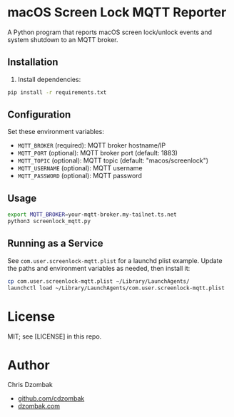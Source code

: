 # macOS Screen Lock MQTT Reporter

A Python program that reports macOS screen lock/unlock events and system shutdown to an MQTT broker.

## Installation

1. Install dependencies:
```bash
pip install -r requirements.txt
```

## Configuration

Set these environment variables:

- `MQTT_BROKER` (required): MQTT broker hostname/IP
- `MQTT_PORT` (optional): MQTT broker port (default: 1883)
- `MQTT_TOPIC` (optional): MQTT topic (default: "macos/screenlock")
- `MQTT_USERNAME` (optional): MQTT username
- `MQTT_PASSWORD` (optional): MQTT password

## Usage

```bash
export MQTT_BROKER=your-mqtt-broker.my-tailnet.ts.net
python3 screenlock_mqtt.py
```

## Running as a Service

See `com.user.screenlock-mqtt.plist` for a launchd plist example. Update the paths and environment variables as needed, then install it:

```bash
cp com.user.screenlock-mqtt.plist ~/Library/LaunchAgents/
launchctl load ~/Library/LaunchAgents/com.user.screenlock-mqtt.plist
```

# License

MIT; see [LICENSE] in this repo.

# Author

Chris Dzombak
- [github.com/cdzombak](https://www.github.com/cdzombak)
- [dzombak.com](https://www.dzombak.com)
